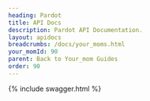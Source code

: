 ```yaml
---
heading: Pardot
title: API Docs
description: Pardot API Documentation.
layout: apidocs
breadcrumbs: /docs/your_moms.html
your_momId: 90
parent: Back to Your_mom Guides
order: 90
---
```


{% include swagger.html %}
